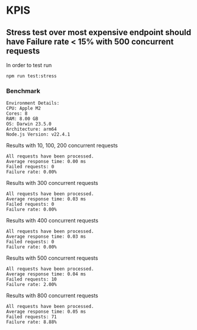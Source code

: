 # KPIS

## Stress test over most expensive endpoint should have Failure rate < 15% with 500 concurrent requests

In order to test run

```
npm run test:stress
```

### Benchmark

```
Environment Details:
CPU: Apple M2
Cores: 8
RAM: 8.00 GB
OS: Darwin 23.5.0
Architecture: arm64
Node.js Version: v22.4.1
```

Results with 10, 100, 200 concurrent requests

```
All requests have been processed.
Average response time: 0.00 ms
Failed requests: 0
Failure rate: 0.00%
```

Results with 300 concurrent requests

```
All requests have been processed.
Average response time: 0.03 ms
Failed requests: 0
Failure rate: 0.00%
```

Results with 400 concurrent requests

```
All requests have been processed.
Average response time: 0.03 ms
Failed requests: 0
Failure rate: 0.00%
```

Results with 500 concurrent requests

```
All requests have been processed.
Average response time: 0.04 ms
Failed requests: 10
Failure rate: 2.00%
```

Results with 800 concurrent requests

```
All requests have been processed.
Average response time: 0.05 ms
Failed requests: 71
Failure rate: 8.88%
```
